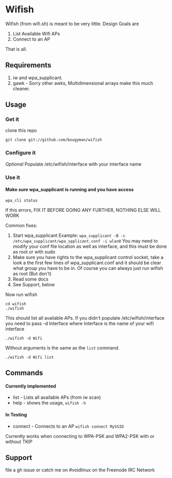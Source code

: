 # Wifish

Wifish (from wifi.sh) is meant to be very little. Design Goals are

1. List Available Wifi APs
2. Connect to an AP

That is all.

## Requirements

1. iw and wpa\_supplicant.
2. gawk - Sorry other awks, Multidimensional arrays make this much cleaner.

## Usage

### Get it
clone this repo
```
git clone git://github.com/bougyman/wifish
```

### Configure it

*Optional* Populate /etc/wifish/interface with your interface name


### Use it

#### Make sure wpa\_supplicant is running and you have access

```
wpa_cli status
```

If this errors, FIX IT BEFORE GOING ANY FURTHER, NOTHING ELSE WILL WORK

Common fixes:

1. Start wpa\_supplicant Example: `wpa_supplicant -B -c /etc/wpa_supplicant/wpa_spplicant.conf -i wlan0`
   You may need to modify your conf file location as well as interface, and this must be done as root or with sudo
2. Make sure you have rights to the wpa\_supplicant control socket, take a look a the first few lines of wpa\_supplicant.conf
   and it should be clear what group you have to be in. Of course you can always just run wifish as root (But don't)
3. Read some docs
4. See Support, below

Now run wifish

```
cd wifish
./wifish
```

This should list all available APs. If you didn't populate /etc/wifish/interface you need to pass -d Interface where Interface is the name of your wifi interface

```
./wifish -d Wifi
```

Without arguments is the same as the `list` command.

```
./wifish -d Wifi list
```

## Commands

#### Currently implemented

* list - Lists all available APs (from iw scan)
* help - shows the usage, `wifish -h`

#### In Testing

* connect - Connects to an AP
  `wifish connect MySSID`

Currently works when connecting to WPA-PSK and WPA2-PSK with or without TKIP

## Support

file a gh issue or catch me on #voidlinux on the Freenode IRC Network

